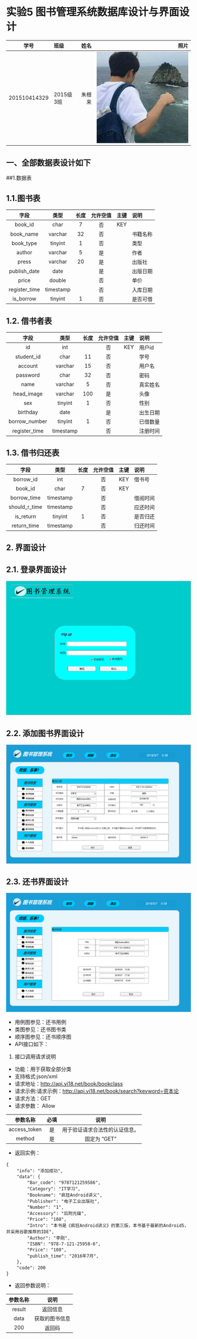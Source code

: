 # 实验5 图书管理系统数据库设计与界面设计
|    学号    |       班级       |      姓名     |    照片    | 
|:-------:|:------------- | ----------:|----------:|
|   201510414329  |     2015级3班    |   朱根来   |  ![](./IMG_6433.JPG ) |
## 一、全部数据表设计如下
##1.数据表
## 1.1.图书表
|字段|类型|长度|允许空值|主键|说明|
|:-------:|:-------------:|:------:|:----:|:---:|:-----|
|book_id|char|7|否|KEY||
|book_name|varchar|32|否||书籍名称|
|book_type|tinyint|1|否||类型|
|author|varchar|5|是||作者|
|press|varchar|20|是||出版社|
|publish_date|date||是||出版日期|
|price|double||否||单价|
|register_time|timestamp||否||入库日期|
|is_borrow|tinyint|1|否||是否可借|

## 1.2. 借书者表
|字段|类型|长度|允许空值|主键|说明|
|:-------:|:-------------:|:------:|:----:|:---:|:-----|
|id|int||否|KEY|用户id|
|student_id|char|11|否||学号|
|account|varchar|15|否||用户名|
|password|char|32|否||密码|
|name|varchar|5|否||真实姓名|
|head_image|varchar|100|是||头像|
|sex|tinyint|1|否||性别|
|birthday|date||是||出生日期|
|borrow_number|tinyint|1|否||已借数量|
|register_time|timestamp||否||注册时间|


## 1.3. 借书归还表
|字段|类型|长度|允许空值|主键|说明|
|:-------:|:-------------:|:------:|:----:|:---:|:-----|
|borrow_id|int||否|KEY|借书号|
|book_id|char|7|否|KEY||
|borrow_time|timestamp||否||借阅时间|
|should_r_time|timestamp||否||应还时间|
|is_return|tinyint|1|否||是否归还|
|return_time|timestamp||否||归还时间|



## 2. 界面设计
## 2.1. 登录界面设计
![pic1](IMG_6432.PNG)
## 2.2. 添加图书界面设计
![pic1](IMG_6431.PNG)

## 2.3. 还书界面设计
![pic1](IMG_6430.PNG)

- 用例图参见：还书用例
- 类图参见：还书图书类
- 顺序图参见：还书顺序图
- API接口如下：

1. 接口调用请求说明

- 功能：用于获取全部分类
- 支持格式:json/xml
- 请求地址：http://api.yi18.net/book/bookclass
- 请求示例:请求示例：http://api.yi18.net/book/search?keyword=资本论
- 请求方法：GET
- 请求参数： Allow

|参数名称|必填|说明|
|:-------:|:-------------: | :----------:|
|access_token|是|用于验证请求合法性的认证信息。 |
|method|是|固定为 “GET”|

- 返回实例：
```
{
    "info": "添加成功",
    "data": {
        "Bar_code": "9787121259586",
        "Category": "IT学习",
        "Bookname": "疯狂Android讲义",
        "Publisher": "电子工业出版社",
        "Number": "1",
        "Accessory": "后附光碟",
        "Price": "108",
        "Intro": "本书是《疯狂Android讲义》的第三版，本书基于最新的Android5，并采用谷歌推荐的IDE",
        "Author": "李刚",
        "ISBN": "978-7-121-25958-6",
        "Price": "108",
        "publish_time": "2016年7月",
    },
    "code": 200
}
```
- 返回参数说明：
    
|参数名称|说明|
|:-------:|:-------------: |
|result|返回信息|
|data|获取的图书信息|
|200|返回码|